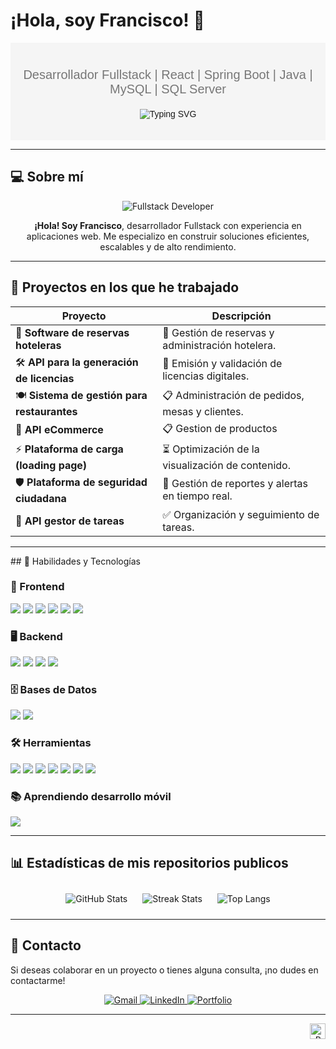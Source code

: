# ¡Hola, soy Francisco! 👋

<div align="center" style="background-color: #f5f5f5; padding: 20px; font-family: Arial, sans-serif;">
    <p style="font-size: 20px; color: #777;">Desarrollador Fullstack | React | Spring Boot | Java | MySQL | SQL Server</p>
   <p align="center">
      <img src="https://readme-typing-svg.herokuapp.com?font=Fira+Code&size=22&pause=50&color=39FF14&background=000000&center=true&vCenter=true&width=800&lines=%3E+Soy+Desarrollador+Full+Stack.;%3E+Apasionado+por+crear+aplicaciones+escalables+y+eficientes." alt="Typing SVG">
   </p>
</div>

---

## 💻 Sobre mí

<p align="center">
  <img src="https://img.shields.io/badge/Fullstack_Developer-24292e?style=for-the-badge&logo=github&logoColor=white" alt="Fullstack Developer">
</p>

<p align="center">
  <strong>¡Hola! Soy Francisco</strong>, desarrollador Fullstack con experiencia en aplicaciones web.  
  Me especializo en construir soluciones eficientes, escalables y de alto rendimiento.
</p>

---

## 🚀 Proyectos en los que he trabajado
<div align="center">
    
| Proyecto                                  | Descripción |
|------------------------------------------|-------------------------------------------|
| 💼 **Software de reservas hoteleras** | 📅 Gestión de reservas y administración hotelera. |
| 🛠️ **API para la generación de licencias** | 🔑 Emisión y validación de licencias digitales. |
| 🍽️ **Sistema de gestión para restaurantes** | 📋 Administración de pedidos, mesas y clientes. |
| 🛒 **API eCommerce** | 📋 Gestion de productos  |
| ⚡ **Plataforma de carga (loading page)** | ⏳ Optimización de la visualización de contenido. |
| 🛡️ **Plataforma de seguridad ciudadana** | 🚨 Gestión de reportes y alertas en tiempo real. |
| 📌 **API gestor de tareas** | ✅ Organización y seguimiento de tareas. |


---
</div>
## 🔧 Habilidades y Tecnologías

### 🎨 Frontend  
<p>
  <img src="https://img.shields.io/badge/React-20232A?style=for-the-badge&logo=react&logoColor=61DAFB" />
  <img src="https://img.shields.io/badge/JavaScript-F7DF1E?style=for-the-badge&logo=javascript&logoColor=black" />
  <img src="https://img.shields.io/badge/HTML5-E34F26?style=for-the-badge&logo=html5&logoColor=white" />
  <img src="https://img.shields.io/badge/CSS3-1572B6?style=for-the-badge&logo=css3&logoColor=white" />
  <img src="https://img.shields.io/badge/Bootstrap-7952B3?style=for-the-badge&logo=bootstrap&logoColor=white" />
  <img src="https://img.shields.io/badge/Tailwind_CSS-38B2AC?style=for-the-badge&logo=tailwind-css&logoColor=white" />
</p>

### 🖥️ Backend  
<p>
  <img src="https://img.shields.io/badge/Java-007396?style=for-the-badge&logo=java&logoColor=white" />
  <img src="https://img.shields.io/badge/Spring_Boot-6DB33F?style=for-the-badge&logo=spring-boot&logoColor=white" />
  <img src="https://img.shields.io/badge/Spring_Security-6DB33F?style=for-the-badge&logo=spring-security&logoColor=white" />
  <img src="https://img.shields.io/badge/JPA_Hibernate-59666C?style=for-the-badge&logo=hibernate&logoColor=white" />
</p>

### 🗄️ Bases de Datos  
<p>
  <img src="https://img.shields.io/badge/MySQL-4479A1?style=for-the-badge&logo=mysql&logoColor=white" />
  <img src="https://img.shields.io/badge/SQL_Server-CC2927?style=for-the-badge&logo=microsoft-sql-server&logoColor=white" />
</p>

### 🛠️ Herramientas  
<p>
  <img src="https://img.shields.io/badge/Git-F05032?style=for-the-badge&logo=git&logoColor=white" />
  <img src="https://img.shields.io/badge/GitHub-181717?style=for-the-badge&logo=github&logoColor=white" />
  <img src="https://img.shields.io/badge/Postman-FF6C37?style=for-the-badge&logo=postman&logoColor=white" />
  <img src="https://img.shields.io/badge/Docker-2496ED?style=for-the-badge&logo=docker&logoColor=white" />
  <img src="https://img.shields.io/badge/Apache-D22128?style=for-the-badge&logo=apache&logoColor=white" />
  <img src="https://img.shields.io/badge/VS_Code-007ACC?style=for-the-badge&logo=visual-studio-code&logoColor=white" />
  <img src="https://img.shields.io/badge/IntelliJ_IDEA-000000?style=for-the-badge&logo=intellij-idea&logoColor=white" />
</p>

### 📚 Aprendiendo desarrollo móvil
<p>
  <img src="https://img.shields.io/badge/React_Native-61DAFB?style=for-the-badge&logo=react&logoColor=white" />
</p>

---

## 📊 Estadísticas de mis repositorios publicos

<div align="center">
    <img src="https://github-readme-stats.vercel.app/api?username=codigo04&show_icons=true&theme=radical" alt="GitHub Stats" style="max-width: 500px; margin: 10px;">
    <img src="https://github-readme-streak-stats.herokuapp.com/?user=codigo04&theme=radical" alt="Streak Stats" style="max-width: 500px; margin: 10px;">
    <img src="https://github-readme-stats.vercel.app/api/top-langs/?username=codigo04&layout=compact&theme=radical" alt="Top Langs" style="max-width: 500px; margin: 10px;">
</div>


---

## 📩 Contacto

Si deseas colaborar en un proyecto o tienes alguna consulta, ¡no dudes en contactarme!

<div align="center">
    <a href="mailto:examplem@gmail.com?subject=Hola%20Francisco">
        <img src="https://img.shields.io/badge/Gmail-D14836?style=for-the-badge&logo=gmail&logoColor=white" alt="Gmail">
    </a>
    <a href="https://www.linkedin.com/" target="_blank">
        <img src="https://img.shields.io/badge/LinkedIn-0077B5?style=for-the-badge&logo=linkedin&logoColor=white" alt="LinkedIn">
    </a>
   <a href="https://main--frand3v.netlify.app/" target="_blank">
    <img src="https://img.shields.io/badge/Portfolio-24292e?style=for-the-badge&logo=pfsense&logoColor=white" alt="Portfolio">
   </a>


---

<p align="right">
    <img src="https://komarev.com/ghpvc/?username=dante-barreda&style=for-the-badge" alt="Profile views" height="25" />
</p>

